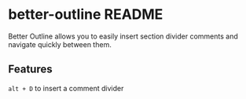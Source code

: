 # better-outline README

Better Outline allows you to easily insert section divider comments and navigate quickly between them.

## Features

`alt + D` to insert a comment divider

